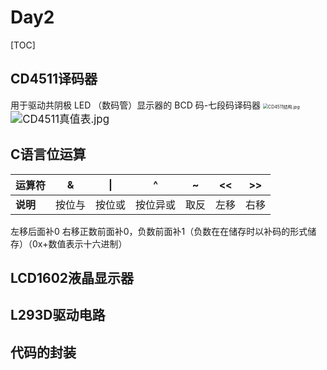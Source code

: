 # Day2
[TOC]

## CD4511译码器
用于驱动共阴极 LED （数码管）显示器的 BCD 码-七段码译码器
<img src="https://i.loli.net/2021/07/17/49AlbzxrX7vN2tI.jpg" alt="CD4511结构.jpg" style="zoom:50%;" />
<img src="https://i.loli.net/2021/07/17/ORwkBCDx9bayoZz.jpg" alt="CD4511真值表.jpg" style="zoom:120%;" />

## C语言位运算 
| **运算符**   | &      | \|     | ^        | ~    | <<   | >>   |
| -------- | ------ | ------ | -------- | ---- | ---- | ---- |
| **说明** | 按位与 | 按位或 | 按位异或 | 取反 | 左移 | 右移 |

左移后面补0
右移正数前面补0，负数前面补1（负数在在储存时以补码的形式储存）（0x+数值表示十六进制）

## LCD1602液晶显示器

## L293D驱动电路

## 代码的封装